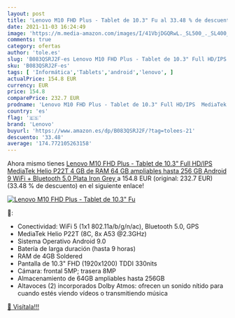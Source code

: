 ```yaml
---
layout: post
title: 'Lenovo M10 FHD Plus - Tablet de 10.3" Fu al 33.48 % de descuento'
date: 2021-11-03 16:24:49
image: 'https://m.media-amazon.com/images/I/41VbjDGQRwL._SL500_._SL400_.jpg'
comments: true
category: ofertas
author: 'tole.es'
slug: 'B083QSRJ2F-es Lenovo M10 FHD Plus - Tablet de 10.3" Full HD/IPS MediaTek...'
sku: 'B083QSRJ2F-es'
tags: [ 'Informática','Tablets','android','lenovo', ]
actualPrice: 154.8 EUR
currency: EUR
price: 154.8
comparePrice: 232.7 EUR
prodname: 'Lenovo M10 FHD Plus - Tablet de 10.3" Full HD/IPS  MediaTek Helio P22T  4 GB de RAM  64 GB ampliables hasta 256 GB  Android 9  WiFi + Bluetooth 5.0  Plata  Iron Grey '
country: 'es'
flag: '🇪🇸'
brand: 'Lenovo'
buyurl: 'https://www.amazon.es/dp/B083QSRJ2F/?tag=tolees-21'
descuento: '33.48'
average: '174.772105263158'
---
```


Ahora mismo tienes [Lenovo M10 FHD Plus - Tablet de 10.3" Full HD/IPS  MediaTek Helio P22T  4 GB de RAM  64 GB ampliables hasta 256 GB  Android 9  WiFi + Bluetooth 5.0  Plata  Iron Grey ](https://www.amazon.es/dp/B083QSRJ2F/?tag=tolees-21) a 154.8 EUR (original: 232.7 EUR) (33.48 %  de descuento) en el siguiente enlace!

[![Lenovo M10 FHD Plus - Tablet de 10.3" Fu](https://m.media-amazon.com/images/I/41VbjDGQRwL._SL500_._SL400_.jpg)](https://www.amazon.es/dp/B083QSRJ2F/?tag=tolees-21)

🔎:

- Conectividad: WiFi 5 (1x1 802.11a/b/g/n/ac), Bluetooth 5.0, GPS
- MediaTek Helio P22T (8C, 8x A53 @2.3GHz)
- Sistema Operativo Android 9.0
- Batería de larga duración (hasta 9 horas)
- RAM de 4GB Soldered
- Pantalla de 10.3" FHD (1920x1200) TDDI 330nits
- Cámara: frontal 5MP; trasera 8MP
- Almacenamiento de 64GB ampliables hasta 256GB
- Altavoces (2) incorporados Dolby Atmos: ofrecen un sonido nítido para cuando estés viendo vídeos o transmitiendo música

[🛒 Visítala!!!](https://www.amazon.es/dp/B083QSRJ2F/?tag=tolees-21)
